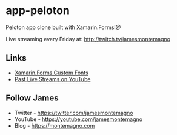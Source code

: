 # app-peloton
Peloton app clone built with Xamarin.Forms!@

Live streaming every Friday at: http://twitch.tv/jamesmontemagno

## Links
* [Xamarin.Forms Custom Fonts](https://montemagno.com/xamarin-forms-custom-fonts-everywhere/)
* [Past Live Streams on YouTube](https://www.youtube.com/playlist?list=PLwOF5UVsZWUjKIofPCRIoB4BgFwqt7mWi)


## Follow James
* Twitter - https://twitter.com/jamesmontemagno
* YouTube - https://youtube.com/jamesmontemagno
* Blog - https://montemagno.com
